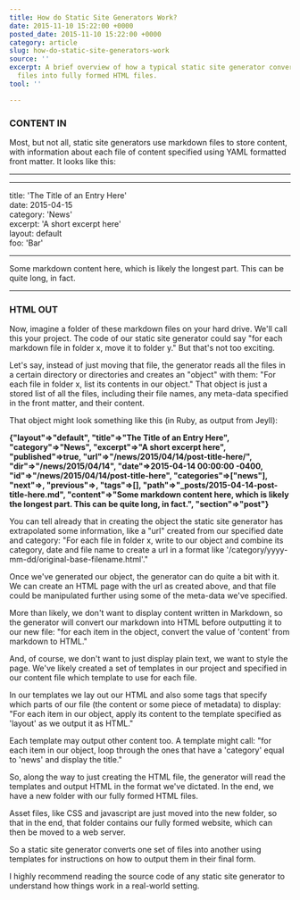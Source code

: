 ```yaml
---
title: How do Static Site Generators Work?
date: 2015-11-10 15:22:00 +0000
posted_date: 2015-11-10 15:22:00 +0000
category: article
slug: how-do-static-site-generators-work
source: ''
excerpt: A brief overview of how a typical static site generator converts markdown
  files into fully formed HTML files.
tool: ''

---
```

### CONTENT IN

Most, but not all, static site generators use markdown files to store content, with information about each file of content specified using YAML formatted front matter. It looks like this:


---
  
- - -  
title: 'The Title of an Entry Here'  
date: 2015-04-15  
category: 'News'  
excerpt: 'A short excerpt here'  
layout: default  
foo: 'Bar'  
- - -  
Some markdown content here, which is likely the longest part. This can be quite long, in fact.

---


### HTML OUT

Now, imagine a folder of these markdown files on your hard drive. We'll call this your project. The code of our static site generator could say "for each markdown file in folder x, move it to folder y." But that's not too exciting.

Let's say, instead of just moving that file, the generator reads all the files in a certain directory or directories and creates an "object" with them: "For each file in folder x, list its contents in our object." That object is just a stored list of all the files, including their file names, any meta-data specified in the front matter, and their content.

That object might look something like this (in Ruby, as output from Jeyll):


**\{"layout"=>"default", "title"=>"The Title of an Entry Here", "category"=>"News", "excerpt"=>"A short excerpt here", "published"=>true, "url"=>"/news/2015/04/14/post-title-here/", "dir"=>"/news/2015/04/14", "date"=>2015-04-14 00:00:00 -0400, "id"=>"/news/2015/04/14/post-title-here", "categories"=>\["news"], "next"=>, "previous"=>, "tags"=>\[], "path"=>"\_posts/2015-04-14-post-title-here.md", "content"=>"Some markdown content here, which is likely the longest part. This can be quite long, in fact.", "section"=>"post"}**


You can tell already that in creating the object the static site  generator has extrapolated some information, like a "url" created from our specified date and category: "For each file in folder x, write to our object and combine its category, date and file name to create a url in a format like '/category/yyyy-mm-dd/original-base-filename.html'."

Once we've generated our object, the generator can do quite a bit with it. We can create an HTML page with the url as created above, and that file could be manipulated further using some of the meta-data we've specified.

More than likely, we don't want to display content written in Markdown, so the generator will convert our markdown into HTML before outputting it to our new file: "for each item in the object, convert the value of 'content' from markdown to HTML."

And, of course, we don't want to just display plain text, we want to style the page. We've likely created a set of templates in our project and specified in our content file which template to use for each file.

In our templates we lay out our HTML and also some tags that specify which parts of our file (the content or some piece of metadata) to display: "For each item in our object, apply its content to the template specified as 'layout' as we output it as HTML."

Each template may output other content too. A template might call: "for each item in our object, loop through the ones that have a 'category' equal to 'news' and display the title."

So, along the way to just creating the HTML file, the generator will read the templates and output HTML in the format we've dictated. In the end, we have a new folder with our fully formed HTML files.

Asset files, like CSS and javascript are just moved into the new folder, so that in the end, that folder contains our fully formed website, which can then be moved to a web server.

So a static site generator converts one set of files into another using templates for instructions on how to output them in their final form.

I highly recommend reading the source code of any static site generator to understand how things work in a real-world setting.


